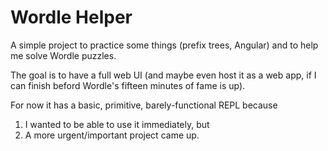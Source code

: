 # Wordle Helper

A simple project to practice some things (prefix trees, Angular) and to help me solve Wordle puzzles.

The goal is to have a full web UI (and maybe even host it as a web app, if I can finish beford Wordle's fifteen minutes of fame is up).

For now it has a basic, primitive, barely-functional REPL because

1.  I wanted to be able to use it immediately, but
2.  A more urgent/important project came up.
